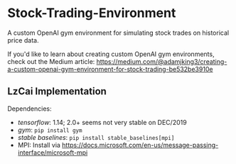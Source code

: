 # Stock-Trading-Environment
A custom OpenAI gym environment for simulating stock trades on historical price data.

If you'd like to learn about creating custom OpenAI gym environments, check out the Medium article: https://medium.com/@adamjking3/creating-a-custom-openai-gym-environment-for-stock-trading-be532be3910e


## LzCai Implementation

Dependencies:
- _tensorflow_: 1.14; 2.0+ seems not very stable on DEC/2019
- _gym_: `pip install gym`
- _stable baselines_: `pip install stable_baselines[mpi]`
- MPI: Install via https://docs.microsoft.com/en-us/message-passing-interface/microsoft-mpi


